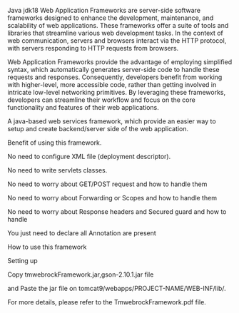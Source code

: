 Java jdk18
Web Application Frameworks are server-side software frameworks designed to enhance the development, maintenance, and scalability of web applications. These frameworks offer a suite of tools and libraries that streamline various web development tasks. In the context of web communication, servers and browsers interact via the HTTP protocol, with servers responding to HTTP requests from browsers.



Web Application Frameworks provide the advantage of employing simplified syntax, which automatically generates server-side code to handle these requests and responses. Consequently, developers benefit from working with higher-level, more accessible code, rather than getting involved in intricate low-level networking primitives. By leveraging these frameworks, developers can streamline their workflow and focus on the core functionality and features of their web applications.


A java-based web services framework, which provide an easier way to setup and create backend/server side of the web application.

Benefit of using this framework.

No need to configure XML file (deployment descriptor).

No need to write servlets classes.

No need to worry about GET/POST request and how to handle them

No need to worry about Forwarding or Scopes and how to handle them

No need to worry about Response headers and Secured guard and how to handle

You just need to declare all Annotation are present

How to use this framework

Setting up

Copy tmwebrockFramework.jar,gson-2.10.1.jar file

and Paste the jar file on tomcat9/webapps/PROJECT-NAME/WEB-INF/lib/.

For more details, please refer to the TmwebrockFramework.pdf file.
